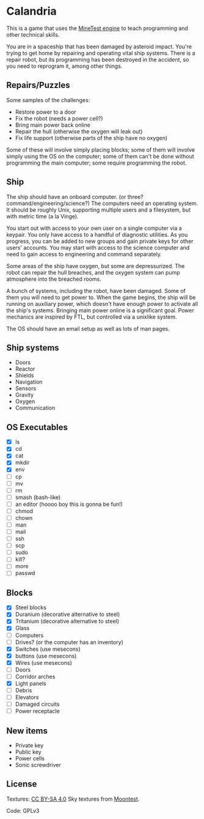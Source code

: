 # Calandria

This is a game that uses the [MineTest engine](http://www.minetest.net) to
teach programming and other technical skills.

You are in a spaceship that has been damaged by asteroid impact. You're
trying to get home by repairing and operating vital ship systems.
There is a repair robot, but its programming has been destroyed in the
accident, so you need to reprogram it, among other things.

## Repairs/Puzzles

Some samples of the challenges:

* Restore power to a door
* Fix the robot (needs a power cell?)
* Bring main power back online
* Repair the hull (otherwise the oxygen will leak out)
* Fix life support (otherwise parts of the ship have no oxygen)

Some of these will involve simply placing blocks; some of them will
involve simply using the OS on the computer; some of them can't be
done without programming the main computer; some require programming
the robot.

## Ship

The ship should have an onboard computer. (or three?
command/engineering/science?) The computers need an operating
system. It should be roughly Unix, supporting multiple users and a
filesystem, but with metric time (a la Vinge).

You start out with access to your own user on a single computer via a
keypair. You only have access to a handful of diagnostic utilities. As
you progress, you can be added to new groups and gain private keys for
other users' accounts. You may start with access to the science
computer and need to gain access to engineering and command separately.

Some areas of the ship have oxygen, but some are depressurized. The
robot can repair the hull breaches, and the oxygen system can pump
atmosphere into the breached rooms.

A bunch of systems, including the robot, have been damaged. Some of
them you will need to get power to. When the game begins, the ship
will be running on auxiliary power, which doesn't have enough power to
activate all the ship's systems. Bringing main power online is a
significant goal. Power mechanics are inspired by FTL, but controlled
via a unixlike system.

The OS should have an email setup as well as lots of man pages.

## Ship systems

* Doors
* Reactor
* Shields
* Navigation
* Sensors
* Gravity
* Oxygen
* Communication

## OS Executables

* [x] ls
* [x] cd
* [x] cat
* [x] mkdir
* [x] env
* [ ] cp
* [ ] mv
* [ ] rm
* [ ] smash (bash-like)
* [ ] an editor (hoooo boy this is gonna be fun!)
* [ ] chmod
* [ ] chown
* [ ] man
* [ ] mail
* [ ] ssh
* [ ] scp
* [ ] sudo
* [ ] kill?
* [ ] more
* [ ] passwd

## Blocks

* [x] Steel blocks
* [x] Duranium (decorative alternative to steel)
* [x] Tritanium (decorative alternative to steel)
* [x] Glass
* [ ] Computers
* [ ] Drives? (or the computer has an inventory)
* [x] Switches (use mesecons)
* [x] buttons (use mesecons)
* [x] Wires (use mesecons)
* [ ] Doors
* [ ] Corridor arches
* [x] Light panels
* [ ] Debris
* [ ] Elevators
* [ ] Damaged circuits
* [ ] Power receptacle

## New items

* Private key
* Public key
* Power cells
* Sonic screwdriver

## License

Textures: [CC BY-SA 4.0](http://creativecommons.org/licenses/by-sa/4.0/)
Sky textures from [Moontest](https://github.com/Amaz1/moontest).

Code: GPLv3
